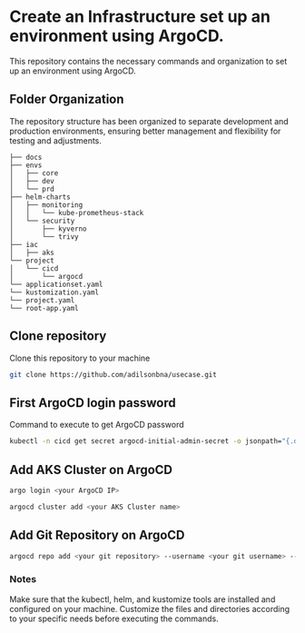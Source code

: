 # Create an Infrastructure set up an environment using ArgoCD.

This repository contains the necessary commands and organization to set up an environment using ArgoCD.

## Folder Organization
The repository structure has been organized to separate development and production environments, ensuring better management and flexibility for testing and adjustments.

```plaintext
├── docs
├── envs
│   ├── core
│   ├── dev
│   └── prd
├── helm-charts
│   ├── monitoring
│   │   └── kube-prometheus-stack
│   └── security
│       ├── kyverno
│       └── trivy
├── iac
│   ├── aks
└── project
│   └── cicd
│       └── argocd
└── applicationset.yaml
└── kustomization.yaml 
└── project.yaml
└── root-app.yaml 
```

## Clone repository
Clone this repository to your machine

```sh
git clone https://github.com/adilsonbna/usecase.git
```

## First ArgoCD login password
Command to execute to get ArgoCD password

```sh
kubectl -n cicd get secret argocd-initial-admin-secret -o jsonpath="{.data.password}" | base64 -d
```

## Add AKS Cluster on ArgoCD

```sh
argo login <your ArgoCD IP>
```

```sh
argocd cluster add <your AKS Cluster name>
```

## Add Git Repository on ArgoCD

```sh
argocd repo add <your git repository> --username <your git username> --password <your git token> 
```

### Notes
Make sure that the kubectl, helm, and kustomize tools are installed and configured on your machine.
Customize the files and directories according to your specific needs before executing the commands.